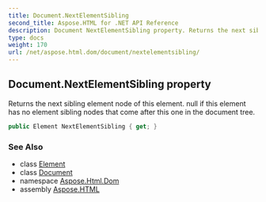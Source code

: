 ```yaml
---
title: Document.NextElementSibling
second_title: Aspose.HTML for .NET API Reference
description: Document NextElementSibling property. Returns the next sibling element node of this element. null if this element has no element sibling nodes that come after this one in the document tree
type: docs
weight: 170
url: /net/aspose.html.dom/document/nextelementsibling/
---
```

## Document.NextElementSibling property

Returns the next sibling element node of this element. null if this element has no element sibling nodes that come after this one in the document tree.

```csharp
public Element NextElementSibling { get; }
```

### See Also

* class [Element](../../element/)
* class [Document](../)
* namespace [Aspose.Html.Dom](../../../aspose.html.dom/)
* assembly [Aspose.HTML](../../../)
